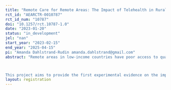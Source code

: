 ```yaml
---
title: "Remote Care for Remote Areas: The Impact of Telehealth in Rural India"
rct_id: "AEARCTR-0010787"
rct_id_num: "10787"
doi: "10.1257/rct.10787-1.0"
date: "2023-01-20"
status: "in_development"
jel: "nan"
start_year: "2023-02-15"
end_year: "2025-04-15"
pi: "Amanda Dahlstrand-Rudin amanda.dahlstrand@gmail.com"
abstract: "Remote areas in low-income countries have poor access to quality healthcare. One challenge in developing state capacity in remote areas is the difficulty in attracting skilled workers (doctors and nurses), to which a common solution is to engage less skilled workers (community health workers). A new solution is to bring higher-skilled professionals to rural areas through digital technology. Telehealth, which connects patients to qualified healthcare professionals via phone, provides a new opportunity for governments to reach remote areas with high-quality healthcare services at relatively low costs. Although the popularity of telehealth has dramatically increased since the onset of the COVID-19 pandemic, there is to date no causal evidence of its impacts in low-income countries. 

This project aims to provide the first experimental evidence on the impact of telehealth on healthcare utilization and health outcomes in low-income countries. The impact is ex-ante ambiguous: telehealth may expand access to healthcare in areas previously underserved by the health system, but it might also crowd out in-person care and lead to an overall drop in healthcare utilization by those most in need, who might be unable or unwilling to connect remotely with a health professional. The project will take place in 400 rural Indian villages that will be randomized into receiving telehealth or not, with or without a local facilitator, who will assist patients in connecting to the call and follow up with them after the visit. We will learn whether and under which conditions telehealth improves access and health outcomes for rural populations, and how it affects the divide in access by gender, income, and age. "
layout: registration
---
```



